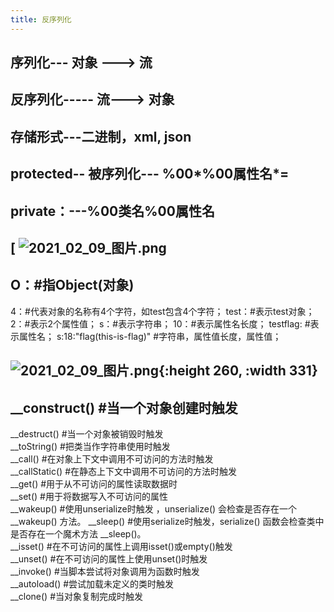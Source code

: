 ```yaml
---
title: 反序列化
---
```


## 序列化--- 对象 ---> 流
## 反序列化----- 流---> 对象
## 存储形式---二进制，xml, json
##
## protected-- 被序列化--- %00*%00属性名*=
## private：---%00类名%00属性名
## [ ![2021_02_09_图片.png](https://cdn.logseq.com/%2F7aa8ab99-753a-4230-847b-43a1c3a3ef4751a686e7-d98b-431c-b1e8-76a7efaa341b2021_02_09_%E5%9B%BE%E7%89%87.png?Expires=4766470978&Signature=fecJb37qgNHDhXT8FC56ygD3CTaLkjMo~VmNmEi3ZVWXa-cQsutK2aaXMUvLGoPQeXytWAN~YnZcQI3N1picJRclvI~rhF4Fw4zPuSoCSNw9tJhlLQXiKqdbEl7mzyQ54QjDa0tgiqwJ98mqwWvfF1BBaKI7abVD6TJycuIC8ges2dhbvdCrIXfrMJFnxxEuyiRqjtBzaH23LCB-VqMecJM4u4ErC0fwaLJSWbpSCSBnozSleZYROG0vRG4Y7Y~nOesupAYHMz-WOXiqtebb5tKwHSfCB3QIPhQNaIXgFRbrgRDA~S4ECa84cqyktEbnUmH5BklcE0M5atNJLH7i3g__&Key-Pair-Id=APKAJE5CCD6X7MP6PTEA)
##
## O：#指Object(对象)
4：#代表对象的名称有4个字符，如test包含4个字符；
test：#表示test对象；
2：#表示2个属性值；
s：#表示字符串；
10：#表示属性名长度；
testflag:      #表示属性名；
s:18:"flag(this-is-flag)"     #字符串，属性值长度，属性值；
## ![2021_02_09_图片.png](https://cdn.logseq.com/%2F7aa8ab99-753a-4230-847b-43a1c3a3ef47da023781-bbba-42fb-8916-3f1cd26a3c532021_02_09_%E5%9B%BE%E7%89%87.png?Expires=4766471066&Signature=j54SOs7qMhCs0e~jzlGg4mf08XyFGarUtmr1coT4GZ2dyuV1xiCxJ3sEhvIFXdQJGo~b0sTFqDD~Il7bE9GV~F~i1DFU5~avnCBYkw8tYYCwxkrMm7M1hHgfAGiDQz-IQHOzOjeFO5z7IrBRw7RqzVmoml8qBBCqk39tUQDktJPEBqCnRw-2tIwH0DaYShQ2NSX38~VbinDbYc~JIv6iB3qjYjBS~jAglEL6IHrb4pNretTUJKUKe33jhxSr9hUSE-ZtkE-tcCPQ3tQSa-9pjbT2uggHqk1UrGCapW8mELInguaSDxqDm2oHU23IpBNx73TJAhh9Vby3r4L-UrOmGw__&Key-Pair-Id=APKAJE5CCD6X7MP6PTEA){:height 260, :width 331}
##
## __construct()       #当一个对象创建时触发    
 __destruct()        #当一个对象被销毁时触发     
 __toString()        #把类当作字符串使用时触发     
 __call()            #在对象上下文中调用不可访问的方法时触发     
 __callStatic()      #在静态上下文中调用不可访问的方法时触发     
 __get()             #用于从不可访问的属性读取数据时     
 __set()             #用于将数据写入不可访问的属性     
 __wakeup()          #使用unserialize时触发 ，unserialize() 会检查是否存在一个 __wakeup() 方法。
 __sleep()           #使用serialize时触发，serialize() 函数会检查类中是否存在一个魔术方法 __sleep()。  
 __isset()           #在不可访问的属性上调用isset()或empty()触发     
 __unset()           #在不可访问的属性上使用unset()时触发     
 __invoke()          #当脚本尝试将对象调用为函数时触发     
 __autoload()        #尝试加载未定义的类时触发     
 __clone()           #当对象复制完成时触发
